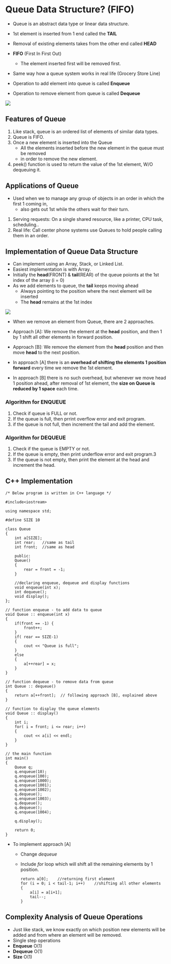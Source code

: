 # Queue Data Structure? (FIFO)

- Queue is an abstract data type or linear data structure.
- 1st element is inserted from 1 end called the **TAIL**
- Removal of existing elements takes from the other end called **HEAD**

- **FIFO** (First In First Out)  
  - The element inserted first will be removed first.
  
- Same way how a queue system works in real life (Grocery Store Line)

- Operation to add element into queue is called **Enqueue** 
- Operation to remove element from queue is called **Dequeue**

![](https://github.com/JeffLoboz/DSAFINALREVIEW/blob/main/images/introduction-to-queue.png)


## Features of Queue
1. Like stack, queue is an ordered list of elements of similar data types.
2. Queue is FIFO.
3. Once a new element is inserted into the Queue
   - All the elements inserted before the new element in the queue must be removed
   - in order to remove the new element.
4. peek() function is used to return the value of the 1st element, W/O dequeuing it. 


## Applications of Queue
- Used when we to manage any group of objects in an order in which the first 1 coming in, 
  - also gets out 1st while the others wait for their turn.
  
1. Serving requests: On a single shared resource, like a printer, CPU task, scheduling..
2. Real life: Call center phone systems use Queues to hold people calling them in an order.


## Implementation of Queue Data Structure
- Can implement using an Array, Stack, or Linked List.
- Easiest implementation is with Array.
- Initially the **head**(FRONT) & **tail**(REAR) of the queue poionts at the 1st index of the array (i = 0)
- As we add elements to queue, the **tail** keeps moving ahead
  - Always pointing to the position where the next element will be inserted
  - The **head** remains at the 1st index
  
![](https://github.com/JeffLoboz/DSAFINALREVIEW/blob/main/images/implementation-of-queue.png)

- When we remove an element from Queue, there are 2 approaches.
- Approach [A]: We remove the element at the **head** position, and then 1 by 1 shift all other elements in forward position.
- Approach [B]: We remove the element from the **head** position and then move **head** to the next position.

- In approach [A] there is an **overhead of shifting the elements 1 position forward** every time we remove the 1st element.
- In approach [B] there is no such overhead, but whenever we move head 1 position ahead, after removal of 1st element, the **size on Queue is reduced by 1 space** each time.


### Algorithm for ENQUEUE
1. Check if queue is FULL or not.
2. If the queue is full, then prrint overflow error and exit program.
3. if the queue is not full, then increment the tail and add the element.


### Algorithm for DEQUEUE
1. Check if the queue is EMPTY or not.
2. If the queue is empty, then print underflow error and exit program.3
3. If the queue is not empty, then print the element at the head and increment the head.


## C++ Implementation
    /* Below program is written in C++ language */

    #include<iostream>

    using namespace std;

    #define SIZE 10

    class Queue
    {
        int a[SIZE];
        int rear;   //same as tail
        int front;  //same as head

        public:
        Queue()
        {
            rear = front = -1;
        }

        //declaring enqueue, dequeue and display functions
        void enqueue(int x);     
        int dequeue();
        void display();
    };

    // function enqueue - to add data to queue
    void Queue :: enqueue(int x)
    {
        if(front == -1) {
            front++;
        }
        if( rear == SIZE-1)
        {
            cout << "Queue is full";
        }
        else
        {
            a[++rear] = x;
        }
    }

    // function dequeue - to remove data from queue
    int Queue :: dequeue()
    {
        return a[++front];  // following approach [B], explained above
    }

    // function to display the queue elements
    void Queue :: display()
    {
        int i;
        for( i = front; i <= rear; i++)
        {
            cout << a[i] << endl;
        }
    }

    // the main function
    int main()
    {
        Queue q;
        q.enqueue(10);
        q.enqueue(100);
        q.enqueue(1000);
        q.enqueue(1001);
        q.enqueue(1002);
        q.dequeue();
        q.enqueue(1003);
        q.dequeue();
        q.dequeue();
        q.enqueue(1004);

        q.display();

        return 0;
    }

- To implement approach [A]
  - Change *dequeue* 
  - Include *for* loop which will shift all the remaining elements by 1 position. 
  
        return a[0];    //returning first element
        for (i = 0; i < tail-1; i++)    //shifting all other elements
        {
            a[i] = a[i+1];
            tail--;
        }


## Complexity Analysis of Queue Operations
- Just like stack, we know exactly on which position new elements will be added and from where an element will be removed.
- Single step operations
- **Enqueue** O(1)
- **Dequeue** O(1)
- **Size** O(1)
